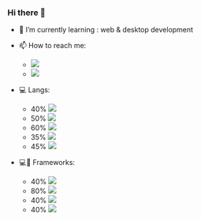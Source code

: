 ### Hi there 👋

+ 🌱 I’m currently learning : web & desktop development
+ 📫 How to reach me:



  -  <a href="https://www.instagram.com/qq_iq"><img wdith="20" src="https://img.shields.io/badge/Instagram-E4405F?style=for-the-badge&logo=instagram&logoColor=white"/></a>
  -  <a href="https://www.youtube.com/c/JUSTSAIF/videos"><img wdith="20" src="https://img.shields.io/badge/YouTube-FF0000?style=for-the-badge&logo=youtube&logoColor=white"/></a>
+ 💻 Langs:

  - 40% ![](https://img.shields.io/badge/Python-3776AB?style=for-the-badge&logo=python&logoColor=white)
  - 50% ![](https://img.shields.io/badge/JavaScript-323330?style=for-the-badge&logo=javascript&logoColor=F7DF1E)
  - 60% ![](https://img.shields.io/badge/PHP-777BB4?style=for-the-badge&logo=php&logoColor=white)
  - 35% ![](https://img.shields.io/badge/C%23-239120?style=for-the-badge&logo=c-sharp&logoColor=white)
  - 45% ![](https://img.shields.io/badge/MySQL-00000F?style=for-the-badge&logo=mysql&logoColor=white)
+ 💻💉 Frameworks:
  - 40% ![](https://img.shields.io/badge/React-20232A?style=for-the-badge&logo=react&logoColor=61DAFB)
  - 80% ![](https://img.shields.io/badge/Bootstrap-563D7C?style=for-the-badge&logo=bootstrap&logoColor=white)
  - 40% ![](https://img.shields.io/badge/jQuery-0769AD?style=for-the-badge&logo=jquery&logoColor=white)
  - 40% ![](https://img.shields.io/badge/Laravel-FF2D20?style=for-the-badge&logo=laravel&logoColor=white)
